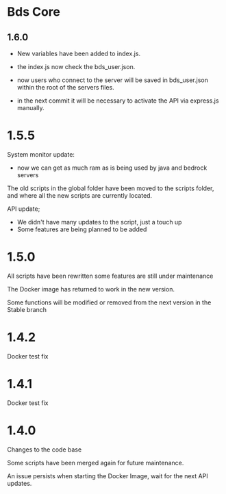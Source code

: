 # Bds Core

## 1.6.0

* New variables have been added to index.js.

* the index.js now check the bds_user.json.

* now users who connect to the server will be saved in bds_user.json within the root of the servers files.

* in the next commit it will be necessary to activate the API via express.js manually.

# 1.5.5

System monitor update:
-   now we can get as much ram as is being used by java and bedrock servers

The old scripts in the global folder have been moved to the scripts folder, and where all the new scripts are currently located.

API update;
-   We didn't have many updates to the script, just a touch up
-   Some features are being planned to be added

# 1.5.0

All scripts have been rewritten some features are still under maintenance

The Docker image has returned to work in the new version.

Some functions will be modified or removed from the next version in the Stable branch

# 1.4.2

Docker test fix

# 1.4.1

Docker test fix

# 1.4.0

Changes to the code base

Some scripts have been merged again for future maintenance.

An issue persists when starting the Docker Image, wait for the next API updates.
